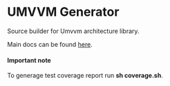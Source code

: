 # UMVVM Generator

Source builder for Umvvm architecture library.

Main docs can be found [here](https://github.com/red-collar-dev/umvvm/blob/main/packages/umvvm/README.md).

#### Important note

To generage test coverage report run <b>sh coverage.sh</b>.